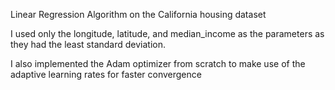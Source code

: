 Linear Regression Algorithm on the California housing dataset

I used only the longitude, latitude, and median_income as the parameters as they had the least standard deviation.

I also implemented the Adam optimizer from scratch to make use of the adaptive learning rates for faster convergence
